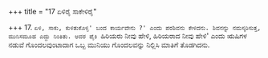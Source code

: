 +++
title = "17 ಏಳಿರೈ ಸಾಕೇಳಿರೈ"

+++
17. `ಏಳಿ, ಸಾಕು, ಕುಳಿತುಕೊಳ್ಳಿ' ಬಂದ ಕಾರ್ಯವೇನು ?' ಎಂದು ಪರಶಿವನು ಕೇಳಿದನು. ಶಿವನನ್ನು ನಮಸ್ಕರಿಸುತ್ತ, ಮುನಿಸಮೂಹ ಎದ್ದು ನಿಂತಿತು. ಅವರ ಪೈಕಿ `ಹಿರಿಯರು ನೀವು ಹೇಳಿ, ಹಿರಿಯರಾದ ನೀವು ಹೇಳಿ' ಎಂದು ಋಷಿಗಳ ನಡುವೆ ಗೊಂದಲವುಂಟಾದಾಗ ಒಬ್ಬ ಮುನಿಯು ಗೊಂದಲವನ್ನು ನಿಲ್ಲಿಸಿ ಮಾತಿಗೆ ತೊಡಗಿದನು.